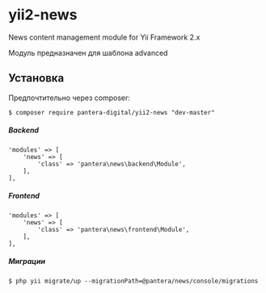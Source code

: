 # yii2-news
News content management module for Yii Framework 2.x

Модуль предназначен для шаблона advanced

## Установка

Предпочтительно через composer:
```
$ composer require pantera-digital/yii2-news "dev-master"
```
##### Backend
```
'modules' => [
    'news' => [
        'class' => 'pantera\news\backend\Module',
    ],
],
```
##### Frontend 
```
'modules' => [
    'news' => [
        'class' => 'pantera\news\frontend\Module',
    ],
],
```
##### Миграции
```
$ php yii migrate/up --migrationPath=@pantera/news/console/migrations
```
